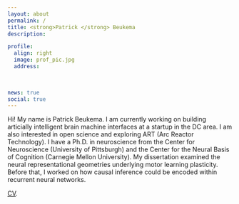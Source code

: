 ```yaml
---
layout: about
permalink: /
title: <strong>Patrick </strong> Beukema
description: 

profile:
  align: right
  image: prof_pic.jpg
  address: 
   
    

news: true
social: true
---
```


Hi! My name is Patrick Beukema. I am currently working on building articially intelligent brain machine interfaces at a startup in the DC area. I am also interested in open science and exploring ART (Arc Reactor Technology). I have a Ph.D. in neuroscience from the Center for Neuroscience (University of Pittsburgh) and the Center for the Neural Basis of Cognition (Carnegie Mellon University). My dissertation examined the neural representational geometries underlying motor learning plasticity. Before that, I worked on how causal inference could be encoded within recurrent neural networks.  

[CV](http://nbviewer.jupyter.org/github/pbeukema/pbeukema.github.io/blob/master/resume.pdf). 

